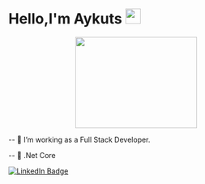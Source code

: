 


<h1>
  Hello,I'm Aykuts
  <img src="https://media.giphy.com/media/hvRJCLFzcasrR4ia7z/giphy.gif" width="30px"/>
</h1>
<div id="header" align="center">
  <img src="https://media.giphy.com/media/bGgsc5mWoryfgKBx1u/giphy.gif" width="240" height="180"/>
</div>

-- 🔭 I’m working as a Full Stack Developer.

-- :seedling: .Net Core
<div id="badges">
  <a href="https://www.linkedin.com/in/aykuttoprak1993/">
    <img src="https://img.shields.io/badge/LinkedIn-blue?style=for-the-badge&logo=linkedin&logoColor=white" alt="LinkedIn Badge"/>
  </a>
</div>
